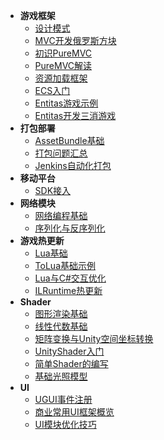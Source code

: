 * **游戏框架**
    * [设计模式](Unity/Advanced/设计模式)
    * [MVC开发俄罗斯方块](Unity/Advanced/MVC开发俄罗斯方块)
    * [初识PureMVC](Unity/Advanced/初识PureMVC)
    * [PureMVC解读](Unity/Advanced/PureMVC解读)
    * [资源加载框架](Unity/Advanced/资源加载框架)
    * [ECS入门](Unity/Advanced/ECS入门)
    * [Entitas游戏示例](Unity/Advanced/Entitas游戏示例)
    * [Entitas开发三消游戏](Unity/Advanced/Entitas开发三消游戏)
* **打包部署**
    * [AssetBundle基础](Unity/Advanced/AssetBundle基础)
    * [打包问题汇总](Unity/Advanced/打包问题汇总)
    * [Jenkins自动化打包](Unity/Advanced/Jenkins自动化打包)
* **移动平台**
    * [SDK接入](Unity/Advanced/SDK接入)
* **网络模块**
    * [网络编程基础](Unity/Advanced/网络编程基础)
    * [序列化与反序列化](Unity/Advanced/序列化与反序列化)
* **游戏热更新**
    * [Lua基础](Unity/Advanced/Lua基础)
    * [ToLua基础示例](Unity/Advanced/ToLua基础示例)
    * [Lua与C#交互优化](Unity/Advanced/Lua与CSharp交互优化)
    * [ILRuntime热更新](Unity/Advanced/ILRuntime热更新)
* **Shader**
    * [图形渲染基础](Unity/Advanced/图形渲染基础)
    * [线性代数基础](Unity/Advanced/线性代数基础)
    * [矩阵变换与Unity空间坐标转换](Unity/Advanced/矩阵变换与Unity空间坐标转换)
    * [UnityShader入门](Unity/Advanced/UnityShader入门)
    * [简单Shader的编写](Unity/Advanced/简单Shader的编写)
    * [基础光照模型](Unity/Advanced/基础光照模型)
* **UI**
    * [UGUI事件注册](Unity/Advanced/UGUI事件注册)
    * [商业常用UI框架概览](Unity/Advanced/商业常用UI框架概览)
    * [UI模块优化技巧](Unity/Advanced/UI模块优化技巧)